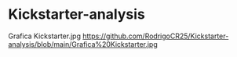 # Kickstarter-analysis
Grafica Kickstarter.jpg https://github.com/RodrigoCR25/Kickstarter-analysis/blob/main/Grafica%20Kickstarter.jpg
